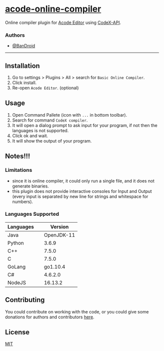 # [acode-online-compiler](https://github.com/BanDroid/acode-online-compiler)

Online compiler plugin for [Acode Editor](https://acode.foxdebug.com/) using [CodeX-API](https://github.com/Jaagrav/CodeX-API).

### Authors

-   [@BanDroid](https://github.com/BanDroid)

---

## Installation

1. Go to settings > Plugins > All > search for `Basic Online Compiler`.
2. Click install.
3. Re-open `Acode Editor`. (optional)

## Usage

1. Open Command Pallete (icon with `...` in bottom toolbar).
2. Search for command `CodeX compiler`.
3. It will open a dialog prompt to ask input for your program, if not then the languages is not supported.
4. Click ok and wait.
5. It will show the output of your program.

## Notes!!!

### Limitations

-   since it is online compiler, it could only run a single file, and it does not generate binaries.
-   this plugin does not provide interactive consoles for Input and Output (every input is separated by new line for strings and whitespace for numbers).

### Languages Supported

| Languages &nbsp;&nbsp;&nbsp; | Version    |
| ---------------------------- | ---------- |
| Java                         | OpenJDK-11 |
| Python                       | 3.6.9      |
| C++                          | 7.5.0      |
| C                            | 7.5.0      |
| GoLang                       | go1.10.4   |
| C#                           | 4.6.2.0    |
| NodeJS                       | 16.13.2    |

## Contributing

You could contribute on working with the code, or you could give some donations for authors and contributors [here](./donate.md).

## License

[MIT](https://choosealicense.com/licenses/mit/)

